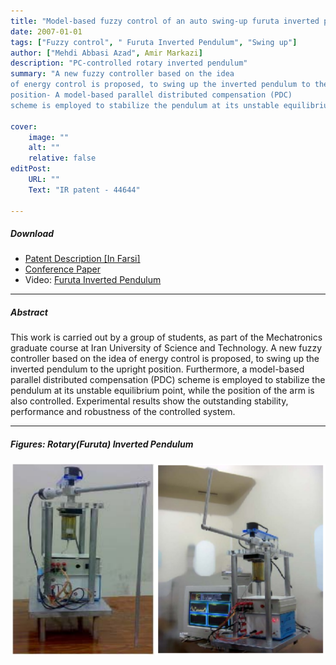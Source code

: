 ```yaml
---
title: "Model-based fuzzy control of an auto swing-up furuta inverted pendulum" 
date: 2007-01-01
tags: ["Fuzzy control", " Furuta Inverted Pendulum", "Swing up"]
author: ["Mehdi Abbasi Azad", Amir Markazi]
description: "PC-controlled rotary inverted pendulum" 
summary: "A new fuzzy controller based on the idea 
of energy control is proposed, to swing up the inverted pendulum to the upright 
position- A model-based parallel distributed compensation (PDC) 
scheme is employed to stabilize the pendulum at its unstable equilibrium point."

cover:
    image: ""
    alt: ""
    relative: false
editPost:
    URL: ""
    Text: "IR patent - 44644"

---
```


##### Download

+ [Patent Description [In Farsi]](patent_description.pdf)
+ [Conference Paper](FIP_paper.pdf)
+ Video: [Furuta Inverted Pendulum](https://youtu.be/yYVXt_WMABs)


---

##### Abstract

This work is carried out by a group of students, as 
part of the Mechatronics graduate course at Iran University of Science and Technology. A new fuzzy controller based on the idea of energy control is proposed, to swing up the inverted pendulum to the upright position. Furthermore, a model-based parallel distributed compensation (PDC)  scheme is employed to stabilize the pendulum at its unstable equilibrium point, while the position of the arm is also controlled. Experimental results show the outstanding 
stability, performance and robustness of the controlled system. 

---
##### Figures: Rotary(Furuta) Inverted Pendulum

![](FIP_pic.png)




